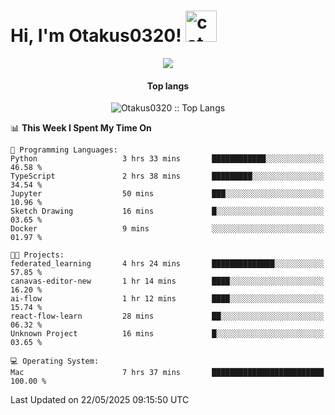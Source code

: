 <h1> Hi, I'm Otakus0320! <img src="https://media.giphy.com/media/mGcNjsfWAjY5AEZNw6/giphy.gif" width="50" alt="cat"></h1>

<p align="center"><a href="https://wakatime.com/@044d69d0-1253-4f60-96b6-5d19a0f9dde5"><img src="https://wakatime.com/badge/user/044d69d0-1253-4f60-96b6-5d19a0f9dde5.svg" /></a></p>

<h4 align="center">Top langs</h4>

<p align="center"><img src="https://github-readme-stats.vercel.app/api/top-langs/?username=Otakus0320&langs_count=10&theme=tokyonight&layout=compact&timestamp={{random_number}}" alt="Otakus0320 :: Top Langs" /></p>

<!--START_SECTION:waka-->
📊 **This Week I Spent My Time On** 

```text
💬 Programming Languages: 
Python                   3 hrs 33 mins       ████████████░░░░░░░░░░░░░   46.58 % 
TypeScript               2 hrs 38 mins       █████████░░░░░░░░░░░░░░░░   34.54 % 
Jupyter                  50 mins             ███░░░░░░░░░░░░░░░░░░░░░░   10.96 % 
Sketch Drawing           16 mins             █░░░░░░░░░░░░░░░░░░░░░░░░   03.65 % 
Docker                   9 mins              ░░░░░░░░░░░░░░░░░░░░░░░░░   01.97 % 

🐱‍💻 Projects: 
federated_learning       4 hrs 24 mins       ██████████████░░░░░░░░░░░   57.85 % 
canavas-editor-new       1 hr 14 mins        ████░░░░░░░░░░░░░░░░░░░░░   16.20 % 
ai-flow                  1 hr 12 mins        ████░░░░░░░░░░░░░░░░░░░░░   15.74 % 
react-flow-learn         28 mins             ██░░░░░░░░░░░░░░░░░░░░░░░   06.32 % 
Unknown Project          16 mins             █░░░░░░░░░░░░░░░░░░░░░░░░   03.65 % 

💻 Operating System: 
Mac                      7 hrs 37 mins       █████████████████████████   100.00 % 
```


 Last Updated on 22/05/2025 09:15:50 UTC
<!--END_SECTION:waka-->
